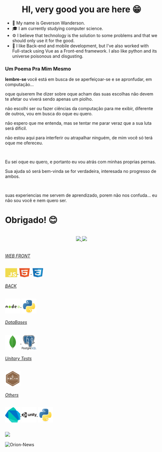 <div align="center">
  <h1> HI, very good you are here 😁</h1>
</div>

- 🌌 My name is Geverson Wanderson.
- 🎓 I am currently studying computer science.
- ⚙️ I believe that technology is the solution to some problems and that we should only use it for the good.
- 📌 I like Back-end and mobile development, but I've also worked with Full-stack using Vue as a Front-end framework. I also like python and its universe
poisonous and disgusting.

<h3> Um Poema Pra Mim Mesmo </h3>
<p><b> lembre-se </b> você está em busca de se aperfeiçoar-se e se apronfudar, em computação... </p>
<p>oque quiserem lhe dizer sobre oque acham das suas escolhas não devem te afetar ou viverá sendo apenas um piolho.</p>
<p>não escolhi ser ou fazer ciências da computação para me exibir, diferente de outros, vou em busca do oque eu quero.</p>
<p>não espero que me entenda, mas se tentar me parar veraz que a sua luta será dificil.</p>
<p>não estou aqui para interferir ou atrapalhar ninguém, de mim você só terá oque me ofereceu.</p>
  </br>
  <p>Eu sei oque eu quero, e portanto eu vou atrás com minhas proprias pernas.</p>
  <p>Sua ajuda só será bem-vinda se for verdadeira, interesada no progresso de ambos.</p>
  </br>
<p>suas experiencias me servem de aprendizado, porem não nos confuda... eu não sou você e nem quero ser.</p>
<h1> Obrigado! 😊 </h1>
</br>
<div align="center">
  <a href="https://github.com/Orion-News">
  <img height="180em" src="https://github-readme-stats.vercel.app/api?username=Orion-News&show_icons=true&theme=dark&include_all_commits=true&count_private=true"/>
  <img height="180em" src="https://github-readme-stats.vercel.app/api/top-langs/?username=Orion-News&layout=compact&langs_count=7&theme=dark"/>
</div>
 
<div align="left" style="display: inline_block">
  <br>
  <h6> WEB FRONT </h6>
  <img align="center" alt="Javascript" height="30" width="40" src="https://raw.githubusercontent.com/devicons/devicon/master/icons/javascript/javascript-plain.svg">
  <img align="center" alt="HTML" height="30" width="40" src="https://raw.githubusercontent.com/devicons/devicon/master/icons/html5/html5-original.svg">
  <img align="center" alt="CSS" height="30" width="40" src="https://raw.githubusercontent.com/devicons/devicon/master/icons/css3/css3-original.svg">
  
  </br>
  <h6> BACK </h6>
  <img align="center" alt="MongoDB" height="50" width="50" src="https://github.com/devicons/devicon/blob/master/icons/nodejs/nodejs-original-wordmark.svg">
  <img align="center" alt="Python" height="50" width="50" src="https://github.com/devicons/devicon/blob/master/icons/python/python-original.svg"> 
  </br>
  
  <h6> DataBases </h6>
  <img align="center" alt="MongoDB" height="50" width="50" src="https://github.com/devicons/devicon/blob/master/icons/mongodb/mongodb-original.svg">
  <img align="center" alt="Postgre" height="50" width="50" src="https://github.com/devicons/devicon/blob/master/icons/postgresql/postgresql-original-wordmark.svg">
  </br>
  
  <h6> Unitary Tests </h6>
  <img align="center" alt="Mocha" height="50" width="50" src="https://github.com/devicons/devicon/blob/master/icons/mocha/mocha-plain.svg">
  </br>
  
  <h6> Others </h6>
  <img align="center" alt="CSS" height="50" width="50" src="https://github.com/devicons/devicon/blob/master/icons/dart/dart-original.svg">
  <img align="center" alt="Unity" height="50" width="50" src="https://github.com/devicons/devicon/blob/master/icons/unity/unity-original-wordmark.svg">
  <img align="center" alt="Python" height="50" width="50" src="https://github.com/devicons/devicon/blob/master/icons/python/python-original.svg"> 
</div>
</br>

<a href="https://www.linkedin.com/in/geverson-w-7b9850179/" target="_blank"><img src="https://img.shields.io/badge/-LinkedIn-%230077B5?style=for-the-badge&logo=linkedin&logoColor=white" target="_blank"></a>

<p align="left"> <img src="https://komarev.com/ghpvc/?username=Orion-News&label=Profile%20views&color=0400f5&style=flat" alt="Orion-News" /> </p>

